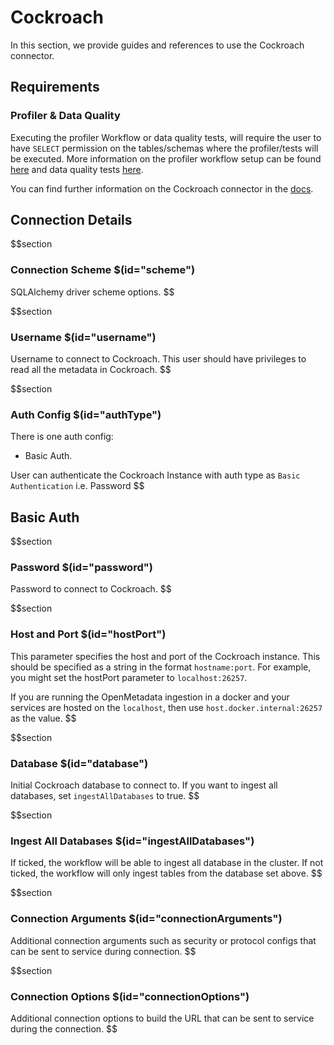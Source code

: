# Cockroach

In this section, we provide guides and references to use the Cockroach connector.

## Requirements

### Profiler & Data Quality

Executing the profiler Workflow or data quality tests, will require the user to have `SELECT` permission on the tables/schemas where the profiler/tests will be executed. More information on the profiler workflow setup can be found [here](https://docs.open-metadata.org/how-to-guides/data-quality-observability/profiler/workflow) and data quality tests [here](https://docs.open-metadata.org/connectors/ingestion/workflows/data-quality).

You can find further information on the Cockroach connector in the [docs](https://docs.open-metadata.org/connectors/database/cockroach).

## Connection Details

$$section
### Connection Scheme $(id="scheme")

SQLAlchemy driver scheme options.
$$

$$section
### Username $(id="username")

Username to connect to Cockroach. This user should have privileges to read all the metadata in Cockroach.
$$


$$section
### Auth Config $(id="authType")
There is one auth config:
- Basic Auth.

User can authenticate the Cockroach Instance with auth type as `Basic Authentication` i.e. Password
$$

## Basic Auth
$$section
### Password $(id="password")

Password to connect to Cockroach.
$$

$$section
### Host and Port $(id="hostPort")

This parameter specifies the host and port of the Cockroach instance. This should be specified as a string in the format `hostname:port`. For example, you might set the hostPort parameter to `localhost:26257`.

If you are running the OpenMetadata ingestion in a docker and your services are hosted on the `localhost`, then use `host.docker.internal:26257` as the value.
$$

$$section
### Database $(id="database")

Initial Cockroach database to connect to. If you want to ingest all databases, set `ingestAllDatabases` to true.
$$

$$section
### Ingest All Databases $(id="ingestAllDatabases")

If ticked, the workflow will be able to ingest all database in the cluster. If not ticked, the workflow will only ingest tables from the database set above.
$$

$$section
### Connection Arguments $(id="connectionArguments")

Additional connection arguments such as security or protocol configs that can be sent to service during connection.
$$

$$section
### Connection Options $(id="connectionOptions")

Additional connection options to build the URL that can be sent to service during the connection.
$$
